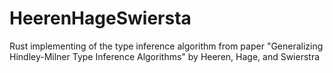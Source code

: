 # HeerenHageSwiersta
Rust implementing of the type inference algorithm from paper "Generalizing Hindley-Milner Type Inference Algorithms" by Heeren, Hage, and Swierstra
